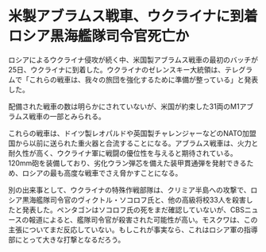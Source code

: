 # 米製アブラムス戦車、ウクライナに到着 ロシア黒海艦隊司令官死亡か

ロシアによるウクライナ侵攻が続く中、米国製アブラムス戦車の最初のバッチが25日、ウクライナに到着した。ウクライナのゼレンスキー大統領は、テレグラムで「これらの戦車は、我々の旅団を強化するために準備が整っている」と発表した。

配備された戦車の数は明らかにされていないが、米国が約束した31両のM1アブラムス戦車の一部とみられる。

これらの戦車は、ドイツ製レオパルドや英国製チャレンジャーなどのNATO加盟国から以前に送られた重火器と合流することになる。アブラムス戦車は、火力と耐久性が高く、ウクライナ軍に戦闘の優位性を与えると期待されている。120mm砲を装備しており、劣化ウラン弾芯を備えた装甲貫通弾を発射できるため、ロシアの最も高度な戦車でさえ脅かすことになる。

別の出来事として、ウクライナの特殊作戦部隊は、クリミア半島への攻撃で、ロシア黒海艦隊司令官のヴィクトル・ソコロフ氏と、他の高級将校33人を殺害したと発表した。ペンタゴンはソコロフ氏の死をまだ確認していないが、CBSニュースの報道によると、艦隊司令官が殺害された可能性が高い。モスクワは、この主張についてまだ反応していない。もしこれが事実なら、これはロシア軍の指導部にとって大きな打撃となるだろう。

